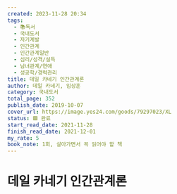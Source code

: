 ```yaml
---
created: 2023-11-28 20:34
tags:
  - 📚독서
  - 국내도서
  - 자기계발
  - 인간관계
  - 인간관계일반
  - 심리/성격/설득
  - 남녀관계/연애
  - 성공학/경력관리
title: 데일 카네기 인간관계론
author: 데일 카네기, 임상훈
category: 국내도서
total_page: 352
publish_date: 2019-10-07
cover_url: https://image.yes24.com/goods/79297023/XL
status: 🟩 완료
start_read_date: 2021-11-28
finish_read_date: 2021-12-01
my_rate: 5
book_note: 1회, 살아가면서 꼭 읽어야 할 책
---
```


# 데일 카네기 인간관계론

